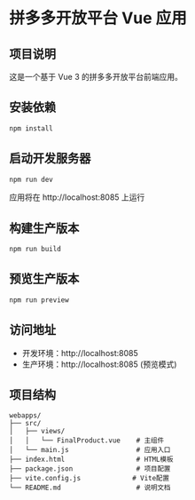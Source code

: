 # 拼多多开放平台 Vue 应用

## 项目说明
这是一个基于 Vue 3 的拼多多开放平台前端应用。

## 安装依赖
```bash
npm install
```

## 启动开发服务器
```bash
npm run dev
```

应用将在 http://localhost:8085 上运行

## 构建生产版本
```bash
npm run build
```

## 预览生产版本
```bash
npm run preview
```

## 访问地址
- 开发环境：http://localhost:8085
- 生产环境：http://localhost:8085 (预览模式)

## 项目结构
```
webapps/
├── src/
│   ├── views/
│   │   └── FinalProduct.vue    # 主组件
│   └── main.js                 # 应用入口
├── index.html                  # HTML模板
├── package.json                # 项目配置
├── vite.config.js             # Vite配置
└── README.md                   # 说明文档
```
